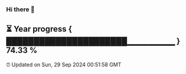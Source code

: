 ### Hi there 👋
⏳ Year progress { ██████████████████████▁▁▁▁▁▁▁▁ } 74.33 %
---
⏰ Updated on Sun, 29 Sep 2024 00:51:58 GMT

